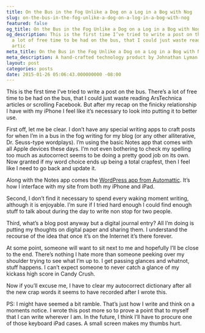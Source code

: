 ```yaml
---
title: On the Bus in the Fog Unlike a Dog on a Log in a Bog with Nog
slug: on-the-bus-in-the-fog-unlike-a-dog-on-a-log-in-a-bog-with-nog
featured: false
og_title: On the Bus in the Fog Unlike a Dog on a Log in a Bog with Nog – Johnathan.org
og_description: This is the first time I’ve tried to write a post on the bus. There’s
  a lot of free time to be had on the bus, that I could just waste reading ArsTechnica
  artic
meta_title: On the Bus in the Fog Unlike a Dog on a Log in a Bog with Nog – Johnathan.org
meta_description: A hand-crafted technology product by Johnathan Lyman
layout: post
categories: posts
date: 2015-01-26 05:06:43.000000000 -08:00
---
```


This is the first time I’ve tried to write a post on the bus. There’s a lot of free time to be had on the bus, that I could just waste reading ArsTechnica articles or scrolling Facebook. But after my recap on the finicky relationship I have with my iPhone I feel like it’s necessary to look into putting it to better use.

First off, let me be clear. I don’t have any special writing apps to craft posts for when I’m in a bus in the fog writing for my blog (or any other alliterative, Dr. Seuss-type wordplays). I’m using the basic Notes app that comes with all Apple devices these days. I’m not even bothering to check my spelling too much as autocorrect seems to be doing a pretty good job on its own. Now granted if my word choice ends up being a total crapfest, then I feel like I need to go back and update it.

Along with the Notes app comes the [WordPress app from Automattic](https://appsto.re/us/i9Mau.i). It’s how I interface with my site from both my iPhone and iPad.

Second, I don’t find it necessary to spend every waking moment writing, although it is enjoyable. I’m sure if I tried hard enough I could find enough stuff to talk about during the day to write non stop for two people.

Third, what’s a blog post anyway but a digital journal entry? All I’m doing is putting my thoughts on digital paper and sharing them. I understand the recourse of the idea that once it’s on the Internet it’s there forever.

At some point, someone will want to sit next to me and hopefully I’ll be close to the end. There’s nothing I hate more than someone peeking over my shoulder trying to see what I’m up to. I get passing glances and whatnot, stuff happens. I can’t expect someone to never catch a glance of my kickass high score in Candy Crush.

Now if you’ll excuse me, I have to clear my autocorrect dictionary after all the new crap words it seems to have recorded after I wrote this.

PS: I might have seemed a bit ramble. That’s just how I write and think on a moments notice. I wrote this post more so to prove a point that to myself that I can write wherever I am. In the future, I think I’ll have to procure one of those keyboard iPad cases. A small screen makes my thumbs hurt.

